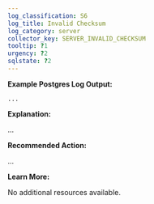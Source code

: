 ```yaml
---
log_classification: S6
log_title: Invalid Checksum
log_category: server
collector_key: SERVER_INVALID_CHECKSUM
tooltip: ?1
urgency: ?2
sqlstate: ?2
---
```


**Example Postgres Log Output:**

```
...
```

**Explanation:**

...

**Recommended Action:**

...

**Learn More:**

No additional resources available.
